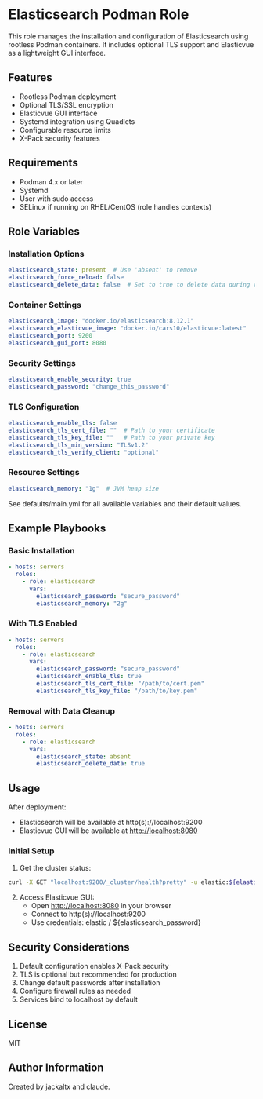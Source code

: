 # Elasticsearch Podman Role

This role manages the installation and configuration of Elasticsearch using rootless Podman containers. It includes optional TLS support and Elasticvue as a lightweight GUI interface.

## Features

- Rootless Podman deployment
- Optional TLS/SSL encryption
- Elasticvue GUI interface
- Systemd integration using Quadlets
- Configurable resource limits
- X-Pack security features

## Requirements

- Podman 4.x or later
- Systemd
- User with sudo access
- SELinux if running on RHEL/CentOS (role handles contexts)

## Role Variables

### Installation Options

```yaml
elasticsearch_state: present  # Use 'absent' to remove
elasticsearch_force_reload: false
elasticsearch_delete_data: false  # Set to true to delete data during removal
```

### Container Settings

```yaml
elasticsearch_image: "docker.io/elasticsearch:8.12.1"
elasticsearch_elasticvue_image: "docker.io/cars10/elasticvue:latest"
elasticsearch_port: 9200
elasticsearch_gui_port: 8080
```

### Security Settings

```yaml
elasticsearch_enable_security: true
elasticsearch_password: "change_this_password"
```

### TLS Configuration

```yaml
elasticsearch_enable_tls: false
elasticsearch_tls_cert_file: ""  # Path to your certificate
elasticsearch_tls_key_file: ""   # Path to your private key
elasticsearch_tls_min_version: "TLSv1.2"
elasticsearch_tls_verify_client: "optional"
```

### Resource Settings

```yaml
elasticsearch_memory: "1g"  # JVM heap size
```

See defaults/main.yml for all available variables and their default values.

## Example Playbooks

### Basic Installation

```yaml
- hosts: servers
  roles:
    - role: elasticsearch
      vars:
        elasticsearch_password: "secure_password"
        elasticsearch_memory: "2g"
```

### With TLS Enabled

```yaml
- hosts: servers
  roles:
    - role: elasticsearch
      vars:
        elasticsearch_password: "secure_password"
        elasticsearch_enable_tls: true
        elasticsearch_tls_cert_file: "/path/to/cert.pem"
        elasticsearch_tls_key_file: "/path/to/key.pem"
```

### Removal with Data Cleanup

```yaml
- hosts: servers
  roles:
    - role: elasticsearch
      vars:
        elasticsearch_state: absent
        elasticsearch_delete_data: true
```

## Usage

After deployment:

- Elasticsearch will be available at http(s)://localhost:9200
- Elasticvue GUI will be available at <http://localhost:8080>

### Initial Setup

1. Get the cluster status:

```bash
curl -X GET "localhost:9200/_cluster/health?pretty" -u elastic:${elasticsearch_password}
```

2. Access Elasticvue GUI:
   - Open <http://localhost:8080> in your browser
   - Connect to http(s)://localhost:9200
   - Use credentials: elastic / ${elasticsearch_password}

## Security Considerations

1. Default configuration enables X-Pack security
2. TLS is optional but recommended for production
3. Change default passwords after installation
4. Configure firewall rules as needed
5. Services bind to localhost by default

## License

MIT

## Author Information

Created by jackaltx and claude.
